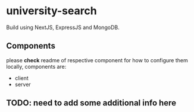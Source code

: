 # university-search
Build using NextJS, ExpressJS and MongoDB.

## Components
please <b>check</b> readme of respective component for how to configure them locally, components are:
- client
- server

## TODO: need to add some additional info here